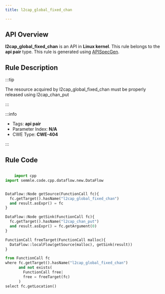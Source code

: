 ```yaml
---
title: l2cap_global_fixed_chan

---
```



## API Overview
**l2cap_global_fixed_chan** is an API in **Linux kernel**. This rule belongs to the **api pair** type. This rule is generated using [APISpecGen](../../tools/APISpecGen).
## Rule Description

:::tip

The resource acquired by l2cap_global_fixed_chan must be properly released using l2cap_chan_put

:::

:::info

- Tags: **api pair**
- Parameter Index: **N/A**
- CWE Type: **CWE-404**

:::

## Rule Code
```python

    import cpp
import semmle.code.cpp.dataflow.new.DataFlow


DataFlow::Node getSource(FunctionCall fc){
  fc.getTarget().hasName("l2cap_global_fixed_chan")
  and result.asExpr() = fc
}

DataFlow::Node getSink(FunctionCall fc){
  fc.getTarget().hasName("l2cap_chan_put")
  and result.asExpr() = fc.getArgument(0)
}

FunctionCall freeTarget(FunctionCall malloc){
  DataFlow::localFlow(getSource(malloc), getSink(result))
}

from FunctionCall fc
where fc.getTarget().hasName("l2cap_global_fixed_chan")
      and not exists(
        FunctionCall free| 
        free = freeTarget(fc)
      )
select fc.getLocation()

    
```